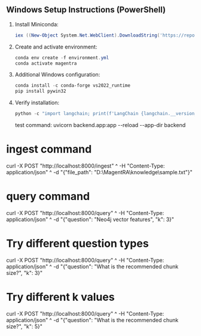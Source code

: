## Windows Setup Instructions (PowerShell)

1. Install Miniconda:
   ```powershell
   iex ((New-Object System.Net.WebClient).DownloadString('https://repo.anaconda.com/miniconda/Miniconda3-latest-Windows-x86_64.ps1'))
   ```

2. Create and activate environment:
   ```powershell
   conda env create -f environment.yml
   conda activate magentra
   ```

3. Additional Windows configuration:
   ```powershell
   conda install -c conda-forge vs2022_runtime
   pip install pywin32
   ```

4. Verify installation:
   ```powershell
   python -c "import langchain; print(f'LangChain {langchain.__version__} installed')"
   ``` 


   test command:  uvicorn backend.app:app --reload --app-dir backend 

  
  # ingest command

   curl -X POST "http://localhost:8000/ingest" ^
-H "Content-Type: application/json" ^
-d "{\"file_path\": \"D:\\MagentRA\\knowledge\\sample.txt\"}"

  # query command

curl -X POST "http://localhost:8000/query" ^
-H "Content-Type: application/json" ^
-d "{\"question\": \"Neo4j vector features\", \"k\": 3}"
 
 # Try different question types
curl -X POST "http://localhost:8000/query" ^
-H "Content-Type: application/json" ^
-d "{\"question\": \"What is the recommended chunk size?\", \"k\": 3}"
 


   # Try different k values
   curl -X POST "http://localhost:8000/query" ^
   -H "Content-Type: application/json" ^
   -d "{\"question\": \"What is the recommended chunk size?\", \"k\": 5}" 


